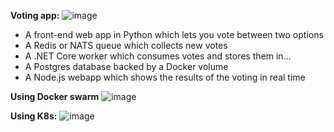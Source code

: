 **Voting app:**
![image](https://user-images.githubusercontent.com/42219389/180905899-d5339f3f-f055-4f44-9d65-32d9ab1dcacc.png)
- A front-end web app in Python which lets you vote between two options
- A Redis or NATS queue which collects new votes
- A .NET Core worker which consumes votes and stores them in…
- A Postgres database backed by a Docker volume
- A Node.js  webapp which shows the results of the voting in real time

**Using Docker swarm**
![image](https://user-images.githubusercontent.com/42219389/180907455-a23bccc9-0ef1-44de-8682-aae0a2f51a88.png)

**Using K8s:**
![image](https://user-images.githubusercontent.com/42219389/180911352-bd156fb0-b4a1-45be-aa0b-d487865de8b2.png)